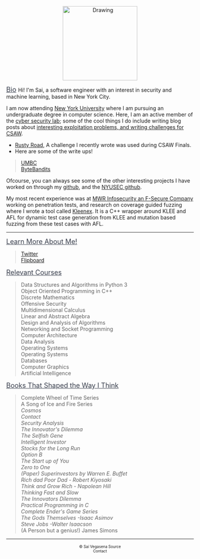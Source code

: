 <head>
  <title>About Me (:</title>                                                        
  <link rel="stylesheet" type="text/css" href="/css/about-me.css">   
  <link href="https://fonts.googleapis.com/css?family=Open+Sans:500|Roboto100"         rel="stylesheet">
</head>

<center><img class = "circle" src = "https://pbs.twimg.com/profile_images/566708477901684736/F3awFizY_400x400.jpeg" alt = "Drawing" style = "width: 200px;"/> </center>

<font size="4" color = "393f4d"> <u>Bio</u> </font>
Hi! I'm Sai, a software engineer with an interest in security and machine learning, based in New York City.

I am now attending [New York University]() where I am pursuing an undergraduate degree in computer science. Here, I am an active member of the [cyber security lab](https://osiris.cyber.nyu.edu/); some of the cool things I do include writing blog posts about [interesting exploitation problems, and writing challenges for CSAW](https://blog.isis.poly.edu/2017/10/21/hacklu-ctf-indianer/).

* [Rusty Road](https://github.com/svv232/A-Rusty-Road), A challenge I recently wrote was used during CSAW Finals.
* Here are some of the write ups!
> [UMBC](https://galvanizedsecurity.com/csaw/) <br />
> [ByteBandits](https://payatu.com/csaw-ctf-finals-2017-writeups/) <br />

Ofcourse, you can always see some of the other interesting projects I have worked on through my [github](https://github.com/svv232), and the [NYUSEC github](https://github.com/isislab).

My most recent experience was at [MWR Infosecurity an F-Secure Company](https://www.mwrinfosecurity.com/) working on penetration tests, and research on coverage guided fuzzing where I wrote a tool called [Kleenex](https://github.com/svv232/Kleenex). It is a C++ wrapper around KLEE and AFL for dynamic test case generation from KLEE and mutation based fuzzing from these test cases with AFL.

---------------------------------------------------------------------------------------
<font size="4" color = "393f4d"> <u>Learn More About Me!</u> </font>
> [Twitter](https://twitter.com/saivegasena) <br />
> [Flipboard](https://flipboard.com/@SaiVegasena)<br />


<font size="4" color = "393f4d"> <u>Relevant Courses</u> </font>
> Data Structures and Algorithms in Python 3<br />
> Object Oriented Programming in C++<br />
> Discrete Mathematics<br />
> Offensive Security<br />
> Multidimensional Calculus<br />
> Linear and Abstract Algebra<br />
> Design and Analysis of Algorithms<br />
> Networking and Socket Programming<br />
> Computer Architecture <br />
> Data Analysis <br />
> Operating Systems <br />
> Operating Systems <br />
> Databases <br />
> Computer Graphics <br />
> Artificial Intelligence <br />


<font size ="4" color= "393f4d"> <u>Books That Shaped the Way I Think</u> </font>
> Complete Wheel of Time Series<br />
> A Song of Ice and Fire Series<br />
> *Cosmos* <br />
> *Contact* <br />
> *Security Analysis* <br />
> *The Innovator's Dilemma* <br />
> *The Selfish Gene* <br />
> *Intelligent Investor* <br />
> *Stocks for the Long Run* <br />
> *Option B* <br />
> *The Start up of You* <br />
> *Zero to One* <br />
> *(Paper) Superinvestors by Warren E. Buffet* <br />
> *Rich dad Poor Dad  - Robert Kiyosaki* <br />
> *Think and Grow Rich - Napolean Hill* <br />
> *Thinking Fast and Slow* <br />
> *The Innovators Dilemma* <br />
> *Practical Programming in C* <br />
> *Complete Ender's Game Series* <br />
> *The Gods Themselves -Isaac Asimov* <br />
> *Steve Jobs -Walter Isaacson* <br />
> (A Person but a genius!) James Simons <br />

-------------------------------------------------------------------
<center><font size = "1.5"> &copy; Sai Vegasena <a href = "https://github.com/svv232/svv232.github.io" style = "text-decoration:none"> Source </a>  </font> </center>
<center><font size = "1.5"> <a href = "mailto:svv232@nyu.edu" style = "text-decoration:none">Contact </a> </font> </center>
